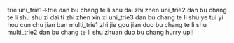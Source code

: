 trie
uni_trie1->trie dan bu chang te li shu dai zhi zhen
uni_trie2 dan bu chang te li shu shu zi dai ti zhi zhen xin xi
uni_trie3 dan bu chang te li shu ye tui yi hou cun chu jian ban
multi_trie1 zhi jie gou jian duo bu chang te li shu
multi_trie2 dan bu chang te li shu zhuan duo bu chang
hurry up!!
